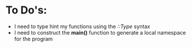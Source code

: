 # To Do's:
 - I need to type hint my functions using the _::Type_ syntax
 - I need to construct the __main()__ function to generate a local 
namespace for the program